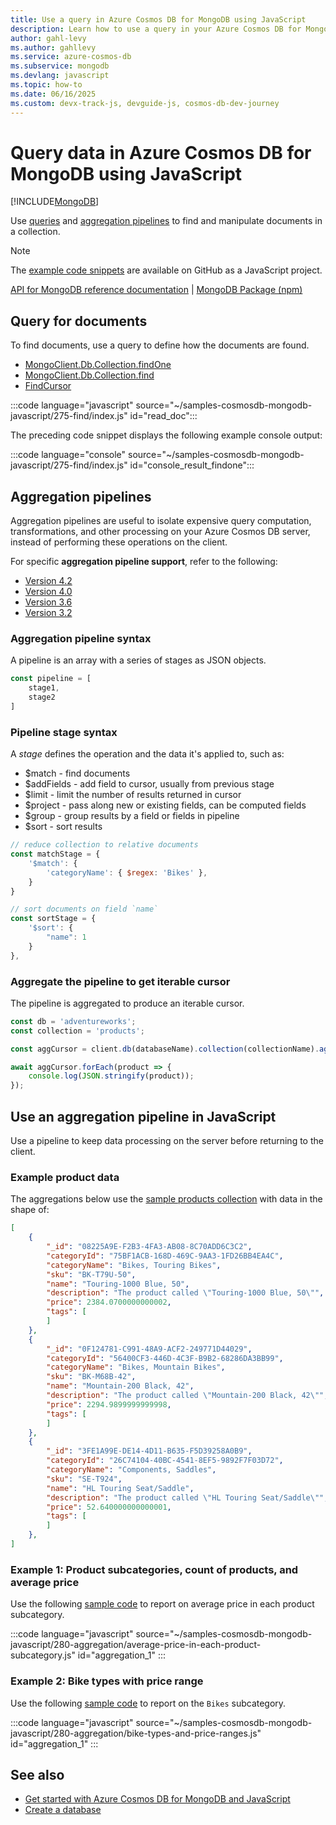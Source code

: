 ```yaml
---
title: Use a query in Azure Cosmos DB for MongoDB using JavaScript
description: Learn how to use a query in your Azure Cosmos DB for MongoDB database using the JavaScript SDK.
author: gahl-levy
ms.author: gahllevy
ms.service: azure-cosmos-db
ms.subservice: mongodb
ms.devlang: javascript
ms.topic: how-to
ms.date: 06/16/2025
ms.custom: devx-track-js, devguide-js, cosmos-db-dev-journey
---
```


# Query data in Azure Cosmos DB for MongoDB using JavaScript

[!INCLUDE[MongoDB](~/reusable-content/ce-skilling/azure/includes/cosmos-db/includes/appliesto-mongodb.md)]

Use [queries](#query-for-documents) and [aggregation pipelines](#aggregation-pipelines) to find and manipulate documents in a collection.

> [!NOTE]
> The [example code snippets](https://github.com/Azure-Samples/cosmos-db-mongodb-api-javascript-samples) are available on GitHub as a JavaScript project.

[API for MongoDB reference documentation](https://docs.mongodb.com/drivers/node) | [MongoDB Package (npm)](https://www.npmjs.com/package/mongodb)

## Query for documents

To find documents, use a query to define how the documents are found.

- [MongoClient.Db.Collection.findOne](https://mongodb.github.io/node-mongodb-native/4.7/classes/Collection.html#findOne)
- [MongoClient.Db.Collection.find](https://mongodb.github.io/node-mongodb-native/4.7/classes/Collection.html#find)
- [FindCursor](https://mongodb.github.io/node-mongodb-native/4.7/classes/FindCursor.html)

:::code language="javascript" source="~/samples-cosmosdb-mongodb-javascript/275-find/index.js" id="read_doc":::

The preceding code snippet displays the following example console output:

:::code language="console" source="~/samples-cosmosdb-mongodb-javascript/275-find/index.js" id="console_result_findone":::

## Aggregation pipelines

Aggregation pipelines are useful to isolate expensive query computation, transformations, and other processing on your Azure Cosmos DB server, instead of performing these operations on the client.

For specific **aggregation pipeline support**, refer to the following:

- [Version 4.2](feature-support-42.md#aggregation-pipeline)
- [Version 4.0](feature-support-40.md#aggregation-pipeline)
- [Version 3.6](feature-support-36.md#aggregation-pipeline)
- [Version 3.2](feature-support-32.md#aggregation-pipeline)

### Aggregation pipeline syntax

A pipeline is an array with a series of stages as JSON objects.

```javascript
const pipeline = [
    stage1,
    stage2
]
```

### Pipeline stage syntax

A _stage_ defines the operation and the data it's applied to, such as:

- $match - find documents
- $addFields - add field to cursor, usually from previous stage
- $limit - limit the number of results returned in cursor
- $project - pass along new or existing fields, can be computed fields
- $group - group results by a field or fields in pipeline
- $sort - sort results

```javascript
// reduce collection to relative documents
const matchStage = {
    '$match': {
        'categoryName': { $regex: 'Bikes' },
    }
}

// sort documents on field `name`
const sortStage = { 
    '$sort': { 
        "name": 1 
    } 
},
```

### Aggregate the pipeline to get iterable cursor

The pipeline is aggregated to produce an iterable cursor.

```javascript
const db = 'adventureworks';
const collection = 'products';

const aggCursor = client.db(databaseName).collection(collectionName).aggregate(pipeline);

await aggCursor.forEach(product => {
    console.log(JSON.stringify(product));
});
```

## Use an aggregation pipeline in JavaScript

Use a pipeline to keep data processing on the server before returning to the client.

### Example product data

The aggregations below use the [sample products collection](https://github.com/Azure-Samples/cosmos-db-mongodb-api-javascript-samples/blob/main/252-insert-many/index.js) with data in the shape of:

```json
[
    {
        "_id": "08225A9E-F2B3-4FA3-AB08-8C70ADD6C3C2",
        "categoryId": "75BF1ACB-168D-469C-9AA3-1FD26BB4EA4C",
        "categoryName": "Bikes, Touring Bikes",
        "sku": "BK-T79U-50",
        "name": "Touring-1000 Blue, 50",
        "description": "The product called \"Touring-1000 Blue, 50\"",
        "price": 2384.0700000000002,
        "tags": [
        ]
    },
    {
        "_id": "0F124781-C991-48A9-ACF2-249771D44029",
        "categoryId": "56400CF3-446D-4C3F-B9B2-68286DA3BB99",
        "categoryName": "Bikes, Mountain Bikes",
        "sku": "BK-M68B-42",
        "name": "Mountain-200 Black, 42",
        "description": "The product called \"Mountain-200 Black, 42\"",
        "price": 2294.9899999999998,
        "tags": [
        ]
    },
    {
        "_id": "3FE1A99E-DE14-4D11-B635-F5D39258A0B9",
        "categoryId": "26C74104-40BC-4541-8EF5-9892F7F03D72",
        "categoryName": "Components, Saddles",
        "sku": "SE-T924",
        "name": "HL Touring Seat/Saddle",
        "description": "The product called \"HL Touring Seat/Saddle\"",
        "price": 52.640000000000001,
        "tags": [
        ]
    },
]
```

### Example 1: Product subcategories, count of products, and average price

Use the following [sample code](https://github.com/Azure-Samples/cosmos-db-mongodb-api-javascript-samples/blob/main/280-aggregation/average-price-in-each-product-subcategory.js) to report on average price in each product subcategory.

:::code language="javascript" source="~/samples-cosmosdb-mongodb-javascript/280-aggregation/average-price-in-each-product-subcategory.js" id="aggregation_1" :::

### Example 2: Bike types with price range

Use the following [sample code](https://github.com/Azure-Samples/cosmos-db-mongodb-api-javascript-samples/blob/main/280-aggregation/bike-types-and-price-ranges.js) to report on the `Bikes` subcategory.

:::code language="javascript" source="~/samples-cosmosdb-mongodb-javascript/280-aggregation/bike-types-and-price-ranges.js" id="aggregation_1" :::

## See also

- [Get started with Azure Cosmos DB for MongoDB and JavaScript](how-to-javascript-get-started.md)
- [Create a database](how-to-javascript-manage-databases.md)
